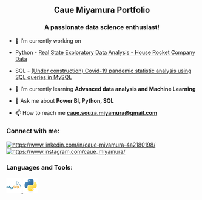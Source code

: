 <h2 align="center">Caue Miyamura Portfolio</h1>
<h3 align="center">A passionate data science enthusiast!</h3>

- 🔭 I’m currently working on 
- Python - [Real State Exploratory Data Analysis - House Rocket Company Data](https://github.com/cmiyamura/House-Rocket-Analysis)
- SQL - [(Under construction) Covid-19 pandemic statistic analysis using SQL queries in MySQL](https://github.com/cmiyamura/covid-19-data-analysis)


- 🌱 I’m currently learning **Advanced data analysis and Machine Learning**

- 💬 Ask me about **Power BI, Python, SQL**

- 📫 How to reach me **caue.souza.miyamura@gmail.com**

<h3 align="left">Connect with me:</h3>
<p align="left">
<a href="https://linkedin.com/in/caue-miyamura-4a2180198/" target="blank"><img align="center" src="https://raw.githubusercontent.com/rahuldkjain/github-profile-readme-generator/master/src/images/icons/Social/linked-in-alt.svg" alt="https://www.linkedin.com/in/caue-miyamura-4a2180198/" height="30" width="40" /></a>
<a href="https://instagram.com/caue_miyamura/" target="blank"><img align="center" src="https://raw.githubusercontent.com/rahuldkjain/github-profile-readme-generator/master/src/images/icons/Social/instagram.svg" alt="https://www.instagram.com/caue_miyamura/" height="30" width="40" /></a>
</p>

<h3 align="left">Languages and Tools:</h3>
<p align="left"> <a href="https://www.mysql.com/" target="_blank" rel="noreferrer"> <img src="https://raw.githubusercontent.com/devicons/devicon/master/icons/mysql/mysql-original-wordmark.svg" alt="mysql" width="40" height="40"/> </a> <a href="https://www.python.org" target="_blank" rel="noreferrer"> <img src="https://raw.githubusercontent.com/devicons/devicon/master/icons/python/python-original.svg" alt="python" width="40" height="40"/> </a> </p>


